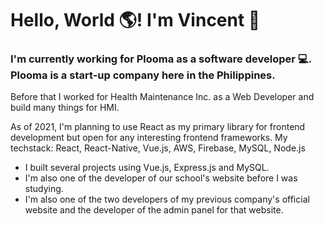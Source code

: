 # Hello, World 🌎! I'm Vincent 👋

### I'm currently working for Plooma as a software developer 💻. Plooma is a start-up company here in the Philippines.
Before that I worked for Health Maintenance Inc. as a Web Developer and build many things for HMI.

As of 2021, I'm planning to use React as my primary library for frontend development but open for any interesting frontend frameworks.
My techstack: React, React-Native, Vue.js, AWS, Firebase, MySQL, Node.js

 - I built several projects using Vue.js, Express.js and MySQL.
 - I'm also one of the developer of our school's website before I was studying.
 - I'm also one of the two developers of my previous company's official website and the developer of the admin panel for that website.


<!--
**VncntDzn/vncntdzn** is a ✨ _special_ ✨ repository because its `README.md` (this file) appears on your GitHub profile.

Here are some ideas to get you started:

- 🔭 I’m currently working on ...
- 🌱 I’m currently learning ...
- 👯 I’m looking to collaborate on ...
- 🤔 I’m looking for help with ...
- 💬 Ask me about ...
- 📫 How to reach me: ...
- 😄 Pronouns: ...
- ⚡ Fun fact: ...
-->
